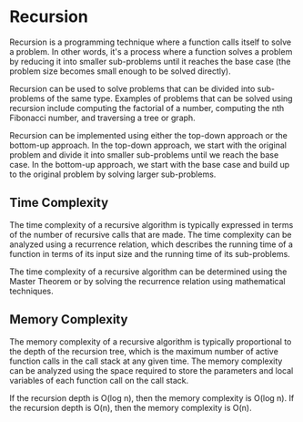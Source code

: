# Recursion

Recursion is a programming technique where a function calls itself to solve a problem. In other words, it's a process where a function solves a problem by reducing it into smaller sub-problems until it reaches the base case (the problem size becomes small enough to be solved directly).

Recursion can be used to solve problems that can be divided into sub-problems of the same type. Examples of problems that can be solved using recursion include computing the factorial of a number, computing the nth Fibonacci number, and traversing a tree or graph.

Recursion can be implemented using either the top-down approach or the bottom-up approach. In the top-down approach, we start with the original problem and divide it into smaller sub-problems until we reach the base case. In the bottom-up approach, we start with the base case and build up to the original problem by solving larger sub-problems.

## Time Complexity

The time complexity of a recursive algorithm is typically expressed in terms of the number of recursive calls that are made. The time complexity can be analyzed using a recurrence relation, which describes the running time of a function in terms of its input size and the running time of its sub-problems.

The time complexity of a recursive algorithm can be determined using the Master Theorem or by solving the recurrence relation using mathematical techniques.

## Memory Complexity

The memory complexity of a recursive algorithm is typically proportional to the depth of the recursion tree, which is the maximum number of active function calls in the call stack at any given time. The memory complexity can be analyzed using the space required to store the parameters and local variables of each function call on the call stack.

If the recursion depth is O(log n), then the memory complexity is O(log n). If the recursion depth is O(n), then the memory complexity is O(n).
